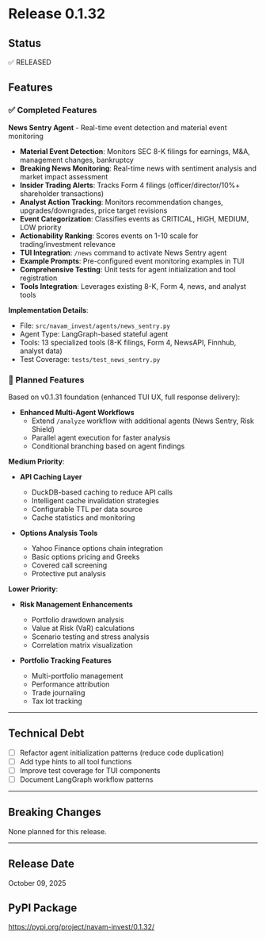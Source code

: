 # Release 0.1.32

## Status
✅ RELEASED

## Features

### ✅ Completed Features

**News Sentry Agent** - Real-time event detection and material event monitoring
- **Material Event Detection**: Monitors SEC 8-K filings for earnings, M&A, management changes, bankruptcy
- **Breaking News Monitoring**: Real-time news with sentiment analysis and market impact assessment
- **Insider Trading Alerts**: Tracks Form 4 filings (officer/director/10%+ shareholder transactions)
- **Analyst Action Tracking**: Monitors recommendation changes, upgrades/downgrades, price target revisions
- **Event Categorization**: Classifies events as CRITICAL, HIGH, MEDIUM, LOW priority
- **Actionability Ranking**: Scores events on 1-10 scale for trading/investment relevance
- **TUI Integration**: `/news` command to activate News Sentry agent
- **Example Prompts**: Pre-configured event monitoring examples in TUI
- **Comprehensive Testing**: Unit tests for agent initialization and tool registration
- **Tools Integration**: Leverages existing 8-K, Form 4, news, and analyst tools

**Implementation Details**:
- File: `src/navam_invest/agents/news_sentry.py`
- Agent Type: LangGraph-based stateful agent
- Tools: 13 specialized tools (8-K filings, Form 4, NewsAPI, Finnhub, analyst data)
- Test Coverage: `tests/test_news_sentry.py`

### 🚧 Planned Features

Based on v0.1.31 foundation (enhanced TUI UX, full response delivery):

- **Enhanced Multi-Agent Workflows**
  - Extend `/analyze` workflow with additional agents (News Sentry, Risk Shield)
  - Parallel agent execution for faster analysis
  - Conditional branching based on agent findings

**Medium Priority**:
- **API Caching Layer**
  - DuckDB-based caching to reduce API calls
  - Intelligent cache invalidation strategies
  - Configurable TTL per data source
  - Cache statistics and monitoring

- **Options Analysis Tools**
  - Yahoo Finance options chain integration
  - Basic options pricing and Greeks
  - Covered call screening
  - Protective put analysis

**Lower Priority**:
- **Risk Management Enhancements**
  - Portfolio drawdown analysis
  - Value at Risk (VaR) calculations
  - Scenario testing and stress analysis
  - Correlation matrix visualization

- **Portfolio Tracking Features**
  - Multi-portfolio management
  - Performance attribution
  - Trade journaling
  - Tax lot tracking

---

## Technical Debt

- [ ] Refactor agent initialization patterns (reduce code duplication)
- [ ] Add type hints to all tool functions
- [ ] Improve test coverage for TUI components
- [ ] Document LangGraph workflow patterns

---

## Breaking Changes

None planned for this release.

---

## Release Date
October 09, 2025

## PyPI Package
https://pypi.org/project/navam-invest/0.1.32/
